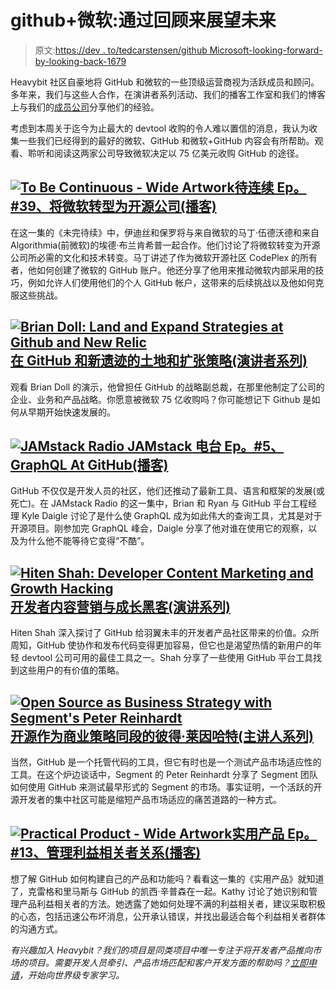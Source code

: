# github+微软:通过回顾来展望未来

> 原文:[https://dev . to/tedcarstensen/github Microsoft-looking-forward-by-looking-back-1679](https://dev.to/tedcarstensen/githubmicrosoft-looking-forward-by-looking-back-1679)

Heavybit 社区自豪地将 GitHub 和微软的一些顶级运营商视为活跃成员和顾问。多年来，我们与这些人合作，在演讲者系列活动、我们的播客工作室和我们的博客上与我们的[成员公司](https://www.heavybit.com/members/)分享他们的经验。

考虑到本周关于迄今为止最大的 devtool 收购的令人难以置信的消息，我认为收集一些我们已经得到的最好的微软、GitHub 和微软+GitHub 内容会有所帮助。观看、聆听和阅读这两家公司导致微软决定以 75 亿美元收购 GitHub 的途径。

## [**![To Be Continuous - Wide Artwork](../Images/302fab49bb8c297193f6c74a12246a7b.png)待连续 Ep。#39、将微软转型为开源公司(播客)**](https://www.heavybit.com/library/podcasts/to-be-continuous/ep-39-transforming-microsoft-into-an-open-source-company/)

在这一集的《未完待续》中，伊迪丝和保罗将与来自微软的马丁·伍德沃德和来自 Algorithmia(前微软)的埃德·布兰肯希普一起合作。他们讨论了将微软转变为开源公司所必需的文化和技术转变。马丁讲述了作为微软开源社区 CodePlex 的所有者，他如何创建了微软的 GitHub 账户。他还分享了他用来推动微软内部采用的技巧，例如允许人们使用他们的个人 GitHub 帐户，这带来的后续挑战以及他如何克服这些挑战。

## [**![Brian Doll: Land and Expand Strategies at Github and New Relic](../Images/2922b11119e120e152c151168499e094.png)在 GitHub 和新遗迹的土地和扩张策略(演讲者系列)**](https://www.heavybit.com/library/video/land-and-expand-strategies-at-github-and-new-relic/)

观看 Brian Doll 的演示，他曾担任 GitHub 的战略副总裁，在那里他制定了公司的企业、业务和产品战略。你愿意被微软 75 亿收购吗？你可能想记下 Github 是如何从早期开始快速发展的。

## [**![JAMstack Radio](../Images/90db95666fe57ca54abdb63d137b4b41.png) JAMstack 电台 Ep。#5、GraphQL At GitHub(播客)**](https://www.heavybit.com/library/podcasts/jamstack-radio/ep-5-graphql-at-github/)

GitHub 不仅仅是开发人员的社区，他们还推动了最新工具、语言和框架的发展(或死亡)。在 JAMstack Radio 的这一集中，Brian 和 Ryan 与 GitHub 平台工程经理 Kyle Daigle 讨论了是什么使 GraphQL 成为如此伟大的查询工具，尤其是对于开源项目。刚参加完 GraphQL 峰会，Daigle 分享了他对谁在使用它的观察，以及为什么他不能等待它变得“不酷”。

## [**![Hiten Shah: Developer Content Marketing and Growth Hacking](../Images/a8ee9be8322d1b32df886637b41e5d31.png)开发者内容营销与成长黑客(演讲系列)**](https://www.heavybit.com/library/video/developer-content-marketing-and-growth-hacking/)

Hiten Shah 深入探讨了 GitHub 给羽翼未丰的开发者产品社区带来的价值。众所周知，GitHub 使协作和发布代码变得更加容易，但它也是渴望热情的新用户的年轻 devtool 公司可用的最佳工具之一。Shah 分享了一些使用 GitHub 平台工具找到这些用户的有价值的策略。

## [**![Open Source as Business Strategy with Segment's Peter Reinhardt](../Images/ca8a76dc2ecad15f686427e798eda451.png)开源作为商业策略同段的彼得·莱因哈特(主讲人系列)**](https://dev.to/tedcarstensen/open-source-as-business-strategy-with-segments-peter-reinhardt-4kh6-temp-slug-1835669)

当然，GitHub 是一个托管代码的工具，但它有时也是一个测试产品市场适应性的工具。在这个炉边谈话中，Segment 的 Peter Reinhardt 分享了 Segment 团队如何使用 GitHub 来测试最早形式的 Segment 的市场。事实证明，一个活跃的开源开发者的集中社区可能是缩短产品市场适应的痛苦道路的一种方式。

## [**![Practical Product - Wide Artwork](../Images/5defb256b122ec915c5346e68085a452.png)实用产品 Ep。#13、管理利益相关者关系(播客)**](https://www.heavybit.com/library/podcasts/practical-product/ep-13-managing-stakeholder-relationships/)

想了解 GitHub 如何构建自己的产品和功能吗？看看这一集的《实用产品》就知道了，克雷格和里马斯与 GitHub 的凯西·辛普森在一起。Kathy 讨论了她识别和管理产品利益相关者的方法。她透露了她如何处理不满的利益相关者，建议采取积极的心态，包括迅速公布坏消息，公开承认错误，并找出最适合每个利益相关者群体的沟通方式。

*有兴趣加入 Heavybit？我们的项目是同类项目中唯一专注于将开发者产品推向市场的项目。需要开发人员牵引、产品市场匹配和客户开发方面的帮助吗？[立即申请](https://heavybit.typeform.com/to/tP7Lh7)，开始向世界级专家学习。*